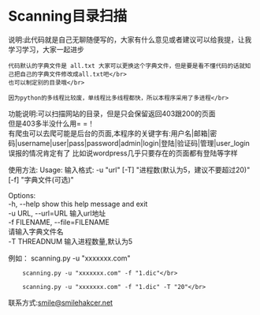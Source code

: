 # Scanning目录扫描

说明:此代码就是自己无聊随便写的，大家有什么意见或者建议可以给我提，让我学习学习，大家一起进步</br>

	
	代码默认的字典文件是 all.txt 大家可以更换这个字典文件，但是要是看不懂代码的话就知己把自己的字典文件修改成all.txt吧</br>
	也可以制定别的目录哦</br>
	
	因为python的多线程比较废，单线程比多线程都快，所以本程序采用了多进程</br>
	
功能说明:可以扫描网站的目录，但是只会保留返回403跟200的页面</br>
		但是403多半没什么用= =！ </br>
		有爬虫可以去爬可能是后台的页面,本程序的关键字有:用户名|邮箱|密码|username|user|pass|password|admin|login|登陆|验证码|管理|user_login</br>
		误报的情况肯定有了  比如说wordpress几乎只要存在的页面都有登陆等字样</br>

使用方法:
Usage: 输入格式: -u "url" [-T] "进程数(默认为5，建议不要超过20)" [-f] "字典文件(可选)"</br>

Options:</br>
  -h, --help            show this help message and exit</br>
  -u URL, --url=URL     输入url地址</br>
  -f FILENAME, --file=FILENAME</br>
                        请输入字典文件名</br>
  -T THREADNUM          输入进程数量,默认为5</br>
 
 
例如：  scanning.py -u "xxxxxxx.com"</br>

		scanning.py -u "xxxxxxx.com" -f "1.dic"</br>
		
		scanning.py -u "xxxxxxx.com" -f "1.dic" -T "20"</br>
		
联系方式:smile@smilehakcer.net